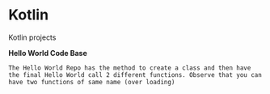 # Kotlin
Kotlin projects

**Hello World Code Base**

    The Hello World Repo has the method to create a class and then have the final Hello World call 2 different functions. Observe that you can have two functions of same name (over loading)
